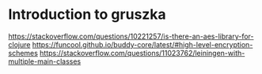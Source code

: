# Introduction to gruszka


https://stackoverflow.com/questions/10221257/is-there-an-aes-library-for-clojure
https://funcool.github.io/buddy-core/latest/#high-level-encryption-schemes
https://stackoverflow.com/questions/11023762/leiningen-with-multiple-main-classes
